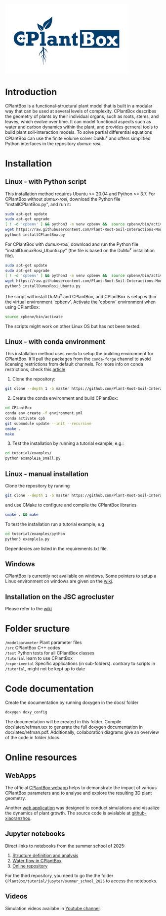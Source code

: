 <img src="Logo_long_white.png" alt="drawing" width="400"/>

# Introduction

CPlantBox is a functional-structural plant model that is built in a modular way that can be used at several levels of complexity. CPlantBox describes the geometry of plants by their individual organs, such as roots, stems, and leaves, which evolve over time. It can model functional aspects such as water and carbon dynamics within the plant, and provides gerneral tools to build plant soil-interaction models. To solve partial differential equations CPlantBox can use the finite volume solver DuMu<sup>x</sup> and offers simplified Python interfaces in the repository _dumux-rosi_.   

# Installation

## Linux - with Python script
This installation method requires Ubuntu >= 20.04 and Python >= 3.7. For CPlantBox without _dumux-rosi_, download the Python file "installCPlantBox.py", and run it:
```bash
sudo apt-get update
sudo apt-get upgrade
[ ! -d 'cpbenv' ] && python3 -m venv cpbenv &&  source cpbenv/bin/activate ||  source cpbenv/bin/activate
wget https://raw.githubusercontent.com/Plant-Root-Soil-Interactions-Modelling/CPlantBox/master/installCPlantBox.py
python3 installCPlantBox.py
```
For CPlantBox with _dumux-rosi_, download and run the Python file "installDumuxRosi_Ubuntu.py" (the file is based on the DuMu$^x$ installation file).
```bash
sudo apt-get update
sudo apt-get upgrade
[ ! -d 'cpbenv' ] && python3 -m venv cpbenv &&  source cpbenv/bin/activate ||  source cpbenv/bin/activate
wget https://raw.githubusercontent.com/Plant-Root-Soil-Interactions-Modelling/CPlantBox/master/installDumuxRosi_Ubuntu.py
python3 installDumuxRosi_Ubuntu.py
```
The script will install DuMu<sup>x</sup> and CPlantBox, and CPlantBox is setup within the virtual environment 'cpbenv'. 
Activate the 'cpbenv' environment when using CPlantBox:
```bash
source cpbenv/bin/activate
```
The scripts might work on other Linux OS but has not been tested.

## Linux - with conda environment

This installation method uses ```conda``` to setup the building environment for CPlantBox. It'll pull the packages from the ```conda-forge``` channel to avoid licensing restrictions from default channels. For more info on conda restrictions, check this [article](https://www.fz-juelich.de/en/rse/the_latest/the-anaconda-is-squeezing-us)

1. Clone the repository:

```bash
git clone --depth 1 -b master https://github.com/Plant-Root-Soil-Interactions-Modelling/CPlantBox.git
```

2. Create the conda environment and build CPlantBox:

```bash
cd CPlantBox
conda env create -f environment.yml
conda activate cpb
git submodule update --init --recursive
cmake .
make
```

3. Test the installation by running a tutorial example, e.g.:

```bash
cd tutorial/examples/
python example1a_small.py
```

## Linux - manual installation 
Clone the repository by running
```bash
git clone --depth 1 -b master https://github.com/Plant-Root-Soil-Interactions-Modelling/CPlantBox.git
```
and use CMake to configure and compile the CPlantBox libraries 
```bash
cmake . && make
```
To test the installation run a tutorial example, e.g
```bash
cd tutorial/examples/python
python3 example1a.py
```
Dependecies are listed in the requirements.txt file.

## Windows
CPlantBox is currently not available on windows. Some pointers to setup a Linux environment on windows are given on the [wiki](https://github.com/Plant-Root-Soil-Interactions-Modelling/CPlantBox/wiki/Help-for-windows-users).

## Installation on the JSC agrocluster
Please refer to the [wiki](https://github.com/Plant-Root-Soil-Interactions-Modelling/CPlantBox/wiki/CPlantBox-on-the-J%C3%BClich-Supercomputer-cluster)

# Folder sructure

`/modelparameter`		Plant parameter files\
`/src`			CPlantBox C++ codes\
`/test`   Python tests for all CPlantBox classes\
`/tutorial` 		learn to use CPlantBox\
`/experimental`		Specific applications (in sub-folders). contrary to scripts in `/tutorial`, might not be kept up to date

# Code documentation

Create the documentation by running doxygen in the docs/ folder 
```bash
doxygen doxy_config
```
The documentation will be created in this folder. Compile doc/latex/refman.tex to generate the full doxygen documentation in doc/latex/refman.pdf. Additionally, collaboration diagrams give an overview of the code in folder /docs.

# Online resources

## WebApps

The official [CPlantBox webapp](https://cplantbox.fz-juelich.de) helps to demonstrate the impact of various CPlantBox parameters and to analyse and explore the resulting 3D plant geometry.  

Another [web application](http://cplantbox.com) was designed to conduct simulations and visualize the dynamics of plant growth. The source code is avialable at [github-xiaoranzhou](https://github.com/xiaoranzhou/cpb).

## Jupyter notebooks
Direct links to notebooks from the summer school of 2025:
1. [Structure definition and analysis](https://mybinder.org/v2/gh/Plant-Root-Soil-Interactions-Modelling/CPlantBox/ss2025?urlpath=%2Fdoc%2Ftree%2Ftutorial%2Fjupyter%2Fsummer_school_2025%2F1_root_architecture.ipynb)
2. [Water flow in CPlantBox](https://mybinder.org/v2/gh/Plant-Root-Soil-Interactions-Modelling/CPlantBox/ss2025?urlpath=%2Fdoc%2Ftree%2Ftutorial%2Fjupyter%2Fsummer_school_2025%2F2_root_hydraulics.ipynb)
3. [Online repository](https://mybinder.org/v2/gh/Plant-Root-Soil-Interactions-Modelling/CPlantBox/ss2025_binder)

For the third repository, you need to go the the folder `CPlantBox/tutorial/jupyter/summer_school_2025` to access the notebooks.

## Videos
Simulation videos availabe in [Youtube channel](https://www.youtube.com/channel/UCPK-pFfpK94jiamgwHxX32Q).




